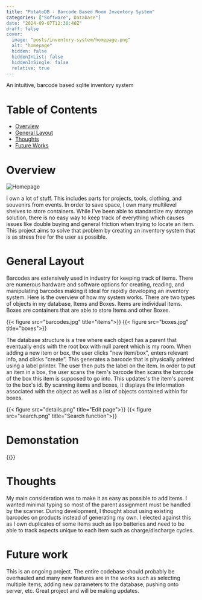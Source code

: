 ```yaml
---
title: "PotatoDB - Barcode Based Room Inventory System"
categories: ["Software", Database"]
date: "2024-09-07T12:30:40Z"
draft: false
cover: 
  image: "posts/inventory-system/homepage.png"
  alt: "homepage"
  hidden: false
  hiddenInList: false
  hiddenInSingle: false
  relative: true
---
```


An intuitive, barcode based sqlite inventory system

# Table of Contents
- [Overview](#overview)
- [General Layout](#general-layout)
- [Thoughts](#thoughts)
- [Future Works](#future-work)

# Overview

![Homepage](homepage.png)

I own a lot of stuff. This includes parts for projects, tools, clothing, and souvenirs from events. In order to save space, I own many multilevel shelves to store containers. While I've been able to standardize my storage solution, there is no easy way to keep track of everything which causes issues like double buying and general friction when trying to locate an item. This project aims to solve that problem by creating an inventory system that is as stress free for the user as
possible. 

# General Layout
Barcodes are extensively used in industry for keeping track of items. There are numerous hardware and software options for creating, reading, and manipulating barcodes making it ideal for rapidly developing an inventory system. Here is the overview of how my system works. There are two types of objects in my database, Items and Boxes. Items are individual items. Boxes are containers that are able to store Items and other Boxes. 

{{< figure src="barcodes.jpg" title="items">}}
{{< figure src="boxes.jpg" title="boxes">}}

The database structure is a tree where each object has a parent that eventually ends with the root box with null parent which is my room. When adding a new item or box, the user clicks "new item/box", enters relevant info, and clicks "create". This generates a barcode that is physically printed using a label printer. The user then puts the label on the item. In order to put an item in a box, the user scans the item's barcode then scans the barcode of the box this item is supposed to go into. This updates's the item's parent to the box's id. By scanning items and boxes, it displays the information associated with the object as well as a list of objects contained within for boxes.

{{< figure src="details.png" title="Edit page">}}
{{< figure src="search.png" title="Search function">}}

# Demonstation

{{<youtube zptMNqYbPIU>}}

# Thoughts

My main consideration was to make it as easy as possible to add items. I wanted minimal typing so most of the parent assignment must be handled by the scanner. During development, I thought about using existing barcodes on products instead of generating my own. I elected against this as I own duplicates of some items such as lipo batteries and need to be able to track aspects unique to each item such as charge/discharge cycles.

# Future work

This is an ongoing project. The entire codebase should probably be overhauled and many new features are in the works such as selecting multiple items, adding new parameters to the database, pushing onto server, etc. Great project and will be making updates.
